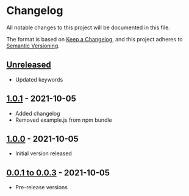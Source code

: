 # Changelog
All notable changes to this project will be documented in this file.

The format is based on [Keep a Changelog](https://keepachangelog.com/en/1.0.0/),
and this project adheres to [Semantic Versioning](https://semver.org/spec/v2.0.0.html).

## [Unreleased]
- Updated keywords

## [1.0.1] - 2021-10-05
- Added changelog
- Removed example.js from npm bundle

## [1.0.0] - 2021-10-05
- Initial version released

## [0.0.1 to 0.0.3] - 2021-10-05
- Pre-release versions

[Unreleased]: https://github.com/paulsmithkc/joi-mongodb/compare/v1.0.1...HEAD
[1.0.1]: https://github.com/paulsmithkc/joi-mongodb/releases/tag/v1.0.1
[1.0.0]: https://github.com/paulsmithkc/joi-mongodb/releases/tag/v1.0.0
[0.0.1 to 0.0.3]: https://github.com/paulsmithkc/joi-mongodb/releases/tag/v0.0.3
